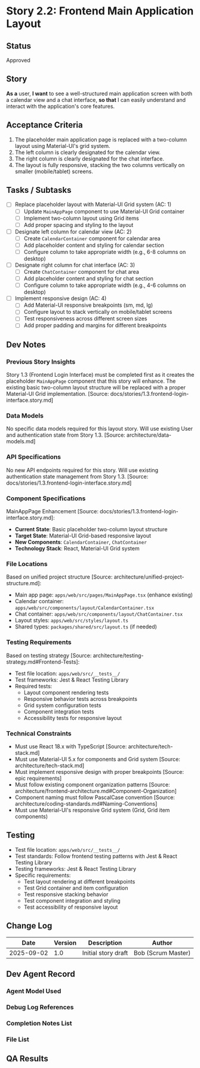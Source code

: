 # Story 2.2: Frontend Main Application Layout

## Status

Approved

## Story

**As a** user,
**I want** to see a well-structured main application screen with both a calendar view and a chat interface,
**so that** I can easily understand and interact with the application's core features.

## Acceptance Criteria

1. The placeholder main application page is replaced with a two-column layout using Material-UI's grid system.
2. The left column is clearly designated for the calendar view.
3. The right column is clearly designated for the chat interface.
4. The layout is fully responsive, stacking the two columns vertically on smaller (mobile/tablet) screens.

## Tasks / Subtasks

- [ ] Replace placeholder layout with Material-UI Grid system (AC: 1)
  - [ ] Update `MainAppPage` component to use Material-UI Grid container
  - [ ] Implement two-column layout using Grid items
  - [ ] Add proper spacing and styling to the layout
- [ ] Designate left column for calendar view (AC: 2)
  - [ ] Create `CalendarContainer` component for calendar area
  - [ ] Add placeholder content and styling for calendar section
  - [ ] Configure column to take appropriate width (e.g., 6-8 columns on desktop)
- [ ] Designate right column for chat interface (AC: 3)
  - [ ] Create `ChatContainer` component for chat area
  - [ ] Add placeholder content and styling for chat section
  - [ ] Configure column to take appropriate width (e.g., 4-6 columns on desktop)
- [ ] Implement responsive design (AC: 4)
  - [ ] Add Material-UI responsive breakpoints (sm, md, lg)
  - [ ] Configure layout to stack vertically on mobile/tablet screens
  - [ ] Test responsiveness across different screen sizes
  - [ ] Add proper padding and margins for different breakpoints

## Dev Notes

### Previous Story Insights

Story 1.3 (Frontend Login Interface) must be completed first as it creates the placeholder `MainAppPage` component that this story will enhance. The existing basic two-column layout structure will be replaced with a proper Material-UI Grid implementation. [Source: docs/stories/1.3.frontend-login-interface.story.md]

### Data Models

No specific data models required for this layout story. Will use existing User and authentication state from Story 1.3. [Source: architecture/data-models.md]

### API Specifications

No new API endpoints required for this story. Will use existing authentication state management from Story 1.3. [Source: docs/stories/1.3.frontend-login-interface.story.md]

### Component Specifications

MainAppPage Enhancement [Source: docs/stories/1.3.frontend-login-interface.story.md]:

- **Current State**: Basic placeholder two-column layout structure
- **Target State**: Material-UI Grid-based responsive layout
- **New Components**: `CalendarContainer`, `ChatContainer`
- **Technology Stack**: React, Material-UI Grid system

### File Locations

Based on unified project structure [Source: architecture/unified-project-structure.md]:

- Main app page: `apps/web/src/pages/MainAppPage.tsx` (enhance existing)
- Calendar container: `apps/web/src/components/layout/CalendarContainer.tsx`
- Chat container: `apps/web/src/components/layout/ChatContainer.tsx`
- Layout styles: `apps/web/src/styles/layout.ts`
- Shared types: `packages/shared/src/layout.ts` (if needed)

### Testing Requirements

Based on testing strategy [Source: architecture/testing-strategy.md#Frontend-Tests]:

- Test file location: `apps/web/src/__tests__/`
- Test frameworks: Jest & React Testing Library
- Required tests:
  - Layout component rendering tests
  - Responsive behavior tests across breakpoints
  - Grid system configuration tests
  - Component integration tests
  - Accessibility tests for responsive layout

### Technical Constraints

- Must use React 18.x with TypeScript [Source: architecture/tech-stack.md]
- Must use Material-UI 5.x for components and Grid system [Source: architecture/tech-stack.md]
- Must implement responsive design with proper breakpoints [Source: epic requirements]
- Must follow existing component organization patterns [Source: architecture/frontend-architecture.md#Component-Organization]
- Component naming must follow PascalCase convention [Source: architecture/coding-standards.md#Naming-Conventions]
- Must use Material-UI's responsive Grid system (Grid, Grid item components)

## Testing

- Test file location: `apps/web/src/__tests__/`
- Test standards: Follow frontend testing patterns with Jest & React Testing Library
- Testing frameworks: Jest & React Testing Library
- Specific requirements:
  - Test layout rendering at different breakpoints
  - Test Grid container and item configuration
  - Test responsive stacking behavior
  - Test component integration and styling
  - Test accessibility of responsive layout

## Change Log

| Date       | Version | Description         | Author             |
| ---------- | ------- | ------------------- | ------------------ |
| 2025-09-02 | 1.0     | Initial story draft | Bob (Scrum Master) |

## Dev Agent Record

### Agent Model Used

### Debug Log References

### Completion Notes List

### File List

## QA Results
